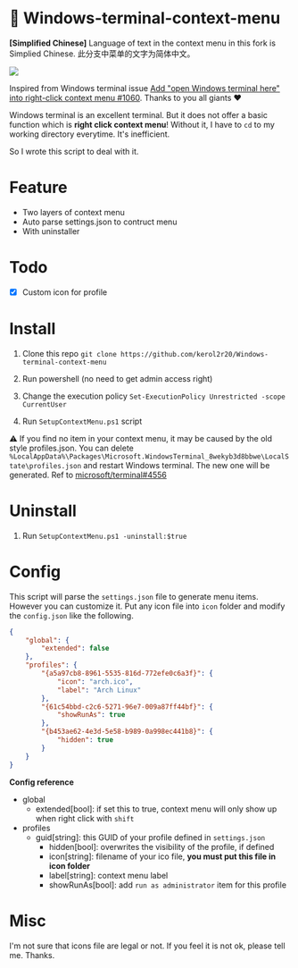 # 🧾 Windows-terminal-context-menu

**[Simplified Chinese]** Language of text in the context menu in this fork is Simplied Chinese. 此分支中菜单的文字为简体中文。

![](https://raw.githubusercontent.com/kerol2r20/Windows-terminal-context-menu/master/Preview.png)

Inspired from Windows terminal issue [Add "open Windows terminal here" into right-click context menu #1060](https://github.com/microsoft/terminal/issues/1060). Thanks to you all giants ❤

Windows terminal is an excellent terminal. But it does not offer a basic function which is **right click context menu**!
Without it, I have to `cd` to my working directory everytime. It's inefficient.

So I wrote this script to deal with it.

# Feature
* Two layers of context menu
* Auto parse settings.json to contruct menu
* With uninstaller

# Todo
- [x] Custom icon for profile

# Install
1. Clone this repo
`git clone https://github.com/kerol2r20/Windows-terminal-context-menu`

2. Run powershell (no need to get admin access right)
3. Change the execution policy `Set-ExecutionPolicy Unrestricted -scope CurrentUser`
4. Run `SetupContextMenu.ps1` script

⚠️ If you find no item in your context menu, it may be caused by the old style profiles.json. You can delete `%LocalAppData%\Packages\Microsoft.WindowsTerminal_8wekyb3d8bbwe\LocalState\profiles.json` and restart Windows terminal. The new one will be generated. Ref to [microsoft/terminal#4556](https://github.com/microsoft/terminal/pull/4556)

# Uninstall
1. Run `SetupContextMenu.ps1 -uninstall:$true`

# Config
This script will parse the `settings.json` file to generate menu items. However you can customize it.
Put any icon file into `icon` folder and modify the `config.json` like the following.

```json
{
    "global": {
        "extended": false
    },
    "profiles": {
        "{a5a97cb8-8961-5535-816d-772efe0c6a3f}": {
            "icon": "arch.ico",
            "label": "Arch Linux"
        },
        "{61c54bbd-c2c6-5271-96e7-009a87ff44bf}": {
            "showRunAs": true
        },
        "{b453ae62-4e3d-5e58-b989-0a998ec441b8}": {
            "hidden": true
        }
    }
}
```

**Config reference**
- global
  - extended[bool]: if set this to true, context menu will only show up when right click with `shift`
- profiles
  - guid[string]: this GUID of your profile defined in `settings.json`
    - hidden[bool]: overwrites the visibility of the profile, if defined
    - icon[string]: filename of your ico file, **you must put this file in icon folder**
    - label[string]: context menu label
    - showRunAs[bool]: add `run as administrator` item for this profile

# Misc
I'm not sure that icons file are legal or not. If you feel it is not ok, please tell me. Thanks.
